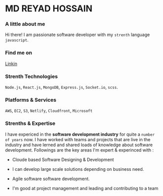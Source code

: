 # MD REYAD HOSSAIN

### A little about me

Hi there! I am passionate software developer with my `strenth` language `javascript`. 

### Find me on

[Linkin](https://www.linkedin.com/in/md-reyad-hossain-3036ab194/)

### Strenth Technologies

`Node.js`, `React.js`, `MongoDB`, `Express.js`, `Socket.io`, `scss`.

### Platforms & Services

`AWS`, `EC2`, `S3`, `Netlify`, `Cloudfront`, `Microsoft`

### Strenths & Expertise 

I have expericed in the **software development industry** for quite a `number of years` now. I have worked with teams and projects that are live in the industry and have lerned and shared loads of knowledge about software development. Followings are the key areas I'm expert & experinced with : 

- Cloude based Software Designing & Development

- I can develop large scale solutions depending on business need.

- Agile software software development.

- I'm good at project management and leading and contributing to a team 
